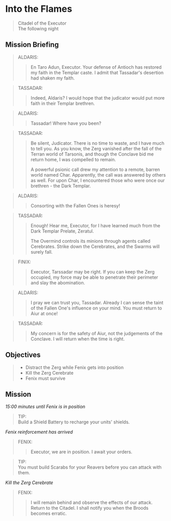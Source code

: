 # Into the Flames

> Citadel of the Executor  
> The following night

## Mission Briefing

> ALDARIS:
>> En Taro Adun, Executor. Your defense of Antioch has restored my faith in the Templar caste. I admit that Tassadar's desertion had shaken my faith.

> TASSADAR:
>> Indeed, Aldaris? I would hope that the judicator would put more faith in their Templar brethren.

> ALDARIS:
>> Tassadar! Where have you been?

> TASSADAR:
>> Be silent, Judicator. There is no time to waste, and I have much to tell you. As you know, the Zerg vanished after the fall of the Terran world of Tarsonis, and though the Conclave bid me return home, I was compelled to remain.
>>
>> A powerful psionic call drew my attention to a remote, barren world named Char. Apparently, the call was answered by others as well. For upon Char, I encountered those who were once our brethren - the Dark Templar.

> ALDARIS:
>> Consorting with the Fallen Ones is heresy!

> TASSADAR:
>> Enough! Hear me, Executor, for I have learned much from the Dark Templar Prelate, Zeratul.
>>
>> The Overmind controls its minions through agents called Cerebrates. Strike down the Cerebrates, and the Swarms will surely fall.

> FINIX:
>> Executor, Tarssadar may be right. If you can keep the Zerg occupied, my force may be able to penetrate their perimeter and slay the abomination.

> ALDARIS:
>> I pray we can trust you, Tassadar. Already I can sense the taint of the Fallen One's influence on your mind. You must return to Aiur at once!

> TASSADAR:
>> My concern is for the safety of Aiur, not the judgements of the Conclave. I will return when the time is right.

## Objectives

> - Distract the Zerg while Fenix gets into position
> - Kill the Zerg Cerebrate
> - Fenix must survive

## Mission

_15:00 minutes until Fenix is in position_

> TIP:  
> Build a Shield Battery to recharge your units' shields.

_Fenix reinforcement has arrived_

> FENIX:
>> Executor, we are in position. I await your orders.

> TIP:  
> You must build Scarabs for your Reavers before you can attack with them.

_Kill the Zerg Cerebrate_

> FENIX:
>> I will remain behind and observe the effects of our attack. Return to the Citadel. I shall notify you when the Broods becomes erratic.